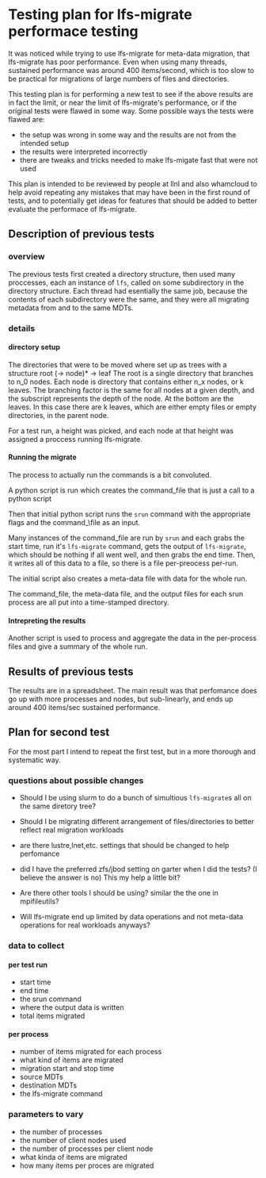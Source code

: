 # Testing plan for lfs-migrate performace testing
It was noticed while trying to use lfs-migrate for meta-data
migration, that lfs-migrate has poor performance.
Even when using many threads, sustained performance was around
400 items/second, which is too slow to be practical for migrations
of large numbers of files and directories.

This testing plan is for performing a new test to see if the above results
are in fact the limit, or near the limit of lfs-migrate's performance,
or if the original tests were flawed in some way.
Some possible ways the tests were flawed are:
- the setup was wrong in some way and the results are not from the intended setup
- the results were interpreted incorrectly
- there are tweaks and tricks needed to make lfs-migate fast that were not used

This plan is intended to be reviewed by people at llnl and also whamcloud
to help avoid repeating any mistakes that may have been in the first round of
tests, and to potentially get ideas for features that should be added to
better evaluate the performace of lfs-migrate.

## Description of previous tests

### overview
The previous tests first created a directory structure, then used many
proccesses, each an instance of `lfs`, called on some subdirectory in the
directory structure. Each thread had esentially the same job, because the
contents of each subdirectory were the same, and they were all migrating
metadata from and to the same MDTs.

### details
#### directory setup
The directories that were to be moved where set up as trees
with a structure
root (-> node)* -> leaf
The root is a single directory that branches to n\_0 nodes.
Each node is directory that contains either n\_x nodes, or k leaves.
The branching factor is the same for all nodes at a given depth,
and the subscript represents the depth of the node.
At the bottom are the leaves. In this case there are k leaves, which are
either empty files or empty directories, in the parent node.

For a test run, a height was picked, and each node at that height was assigned
a proccess running lfs-migrate.

#### Running the migrate
The process to actually run the commands is a bit convoluted.

A python script is run which creates the command\_file that is just a call to a python script

Then that initial python script runs the `srun` command with the appropriate flags
and the command_\file as an input.

Many instances of the command\_file are run by `srun` and each grabs the start
time, run it's `lfs-migrate` command, gets the output of `lfs-migrate`, which
should be nothing if all went well, and then grabs the end time.
Then, it writes all of this data to a file, so there is a file per-preocess
per-run.

The initial script also creates a meta-data file with data for the whole run.

The command\_file, the meta-data file, and the output files for each srun
process are all put into a time-stamped directory.

#### Intrepreting the results
Another script is used to process and aggregate the data in the per-process
files and give a summary of the whole run.


## Results of previous tests
The results are in a spreadsheet.
The main result was that perfomance does go up with more
processes and nodes, but sub-linearly, and ends up around
400 items/sec sustained performance.


## Plan for second test
For the most part I intend to repeat the first test, but in
a more thorough and systematic way.

### questions about possible changes

- Should I be using slurm to do a bunch of simultious `lfs-migrate`s
all on the same diretory tree?
- Should I be migrating different arrangement of files/directories
to better reflect real migration workloads
- are there lustre,lnet,etc. settings that should be changed to help
perfomance
- did I have the preferred zfs/jbod setting on garter when I did the tests?
(I believe the answer is no) This my help a little bit?
- Are there other tools I should be using? similar the the one in mpifileutils?


- Will lfs-migrate end up limited by data operations and not meta-data
operations for real workloads anyways?

### data to collect

#### per test run
- start time
- end time
- the srun command
- where the output data is written
- total items migrated

#### per process
- number of items migrated for each process
- what kind of items are migrated
- migration start and stop time
- source MDTs
- destination MDTs
- the lfs-migrate command


### parameters to vary

- the number of processes
- the number of client nodes used
- the number of processes per client node
- what kinda of items are migrated
- how many items per proces are migrated
